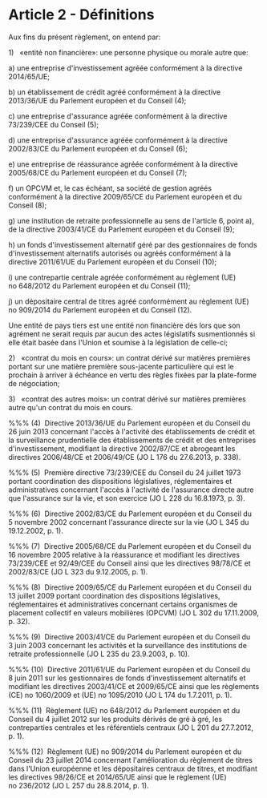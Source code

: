 # Article 2 - Définitions


Aux fins du présent règlement, on entend par:

1)   «entité non financière»: une personne physique ou morale autre que:

a) une entreprise d'investissement agréée conformément à la directive 2014/65/UE;

b) un établissement de crédit agréé conformément à la directive 2013/36/UE du Parlement européen et du Conseil (4);

c) une entreprise d'assurance agréée conformément à la directive 73/239/CEE du Conseil (5);

d) une entreprise d'assurance agréée conformément à la directive 2002/83/CE du Parlement européen et du Conseil (6);

e) une entreprise de réassurance agréée conformément à la directive 2005/68/CE du Parlement européen et du Conseil (7);

f) un OPCVM et, le cas échéant, sa société de gestion agréés conformément à la directive 2009/65/CE du Parlement européen et du Conseil (8);

g) une institution de retraite professionnelle au sens de l'article 6, point a), de la directive 2003/41/CE du Parlement européen et du Conseil (9);

h) un fonds d'investissement alternatif géré par des gestionnaires de fonds d'investissement alternatifs autorisés ou agréés conformément à la directive 2011/61/UE du Parlement européen et du Conseil (10);

i) une contrepartie centrale agréée conformément au règlement (UE) no 648/2012 du Parlement européen et du Conseil (11);

j) un dépositaire central de titres agréé conformément au règlement (UE) no 909/2014 du Parlement européen et du Conseil (12).

Une entité de pays tiers est une entité non financière dès lors que son agrément ne serait requis par aucun des actes législatifs susmentionnés si elle était basée dans l'Union et soumise à la législation de celle-ci;

2)   «contrat du mois en cours»: un contrat dérivé sur matières premières portant sur une matière première sous-jacente particulière qui est le prochain à arriver à échéance en vertu des règles fixées par la plate-forme de négociation;

3)   «contrat des autres mois»: un contrat dérivé sur matières premières autre qu'un contrat du mois en cours.

%%% (4)  Directive 2013/36/UE du Parlement européen et du Conseil du 26 juin 2013 concernant l'accès à l'activité des établissements de crédit et la surveillance prudentielle des établissements de crédit et des entreprises d'investissement, modifiant la directive 2002/87/CE et abrogeant les directives 2006/48/CE et 2006/49/CE (JO L 176 du 27.6.2013, p. 338).

%%% (5)  Première directive 73/239/CEE du Conseil du 24 juillet 1973 portant coordination des dispositions législatives, réglementaires et administratives concernant l'accès à l'activité de l'assurance directe autre que l'assurance sur la vie, et son exercice (JO L 228 du 16.8.1973, p. 3).

%%% (6)  Directive 2002/83/CE du Parlement européen et du Conseil du 5 novembre 2002 concernant l'assurance directe sur la vie (JO L 345 du 19.12.2002, p. 1).

%%% (7)  Directive 2005/68/CE du Parlement européen et du Conseil du 16 novembre 2005 relative à la réassurance et modifiant les directives 73/239/CEE et 92/49/CEE du Conseil ainsi que les directives 98/78/CE et 2002/83/CE (JO L 323 du 9.12.2005, p. 1).

%%% (8)  Directive 2009/65/CE du Parlement européen et du Conseil du 13 juillet 2009 portant coordination des dispositions législatives, réglementaires et administratives concernant certains organismes de placement collectif en valeurs mobilières (OPCVM) (JO L 302 du 17.11.2009, p. 32).

%%% (9)  Directive 2003/41/CE du Parlement européen et du Conseil du 3 juin 2003 concernant les activités et la surveillance des institutions de retraite professionnelle (JO L 235 du 23.9.2003, p. 10).

%%% (10)  Directive 2011/61/UE du Parlement européen et du Conseil du 8 juin 2011 sur les gestionnaires de fonds d'investissement alternatifs et modifiant les directives 2003/41/CE et 2009/65/CE ainsi que les règlements (CE) no 1060/2009 et (UE) no 1095/2010 (JO L 174 du 1.7.2011, p. 1).

%%% (11)  Règlement (UE) no 648/2012 du Parlement européen et du Conseil du 4 juillet 2012 sur les produits dérivés de gré à gré, les contreparties centrales et les référentiels centraux (JO L 201 du 27.7.2012, p. 1).

%%% (12)  Règlement (UE) no 909/2014 du Parlement européen et du Conseil du 23 juillet 2014 concernant l'amélioration du règlement de titres dans l'Union européenne et les dépositaires centraux de titres, et modifiant les directives 98/26/CE et 2014/65/UE ainsi que le règlement (UE) no 236/2012 (JO L 257 du 28.8.2014, p. 1).
